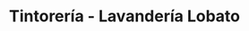 ---
title: "Tintorería - Lavandería Lobato"
url: /santiago-de-compostela/tintoreria-lavanderia-lobato/
shop: lavandería
---